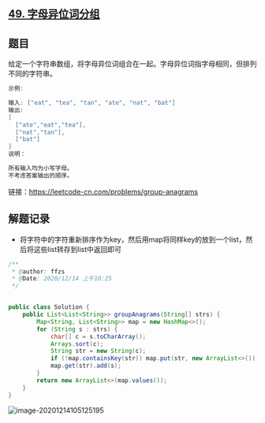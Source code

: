 ## [49. 字母异位词分组](https://leetcode-cn.com/problems/group-anagrams/)

## 题目

给定一个字符串数组，将字母异位词组合在一起。字母异位词指字母相同，但排列不同的字符串。

```java
示例:

输入: ["eat", "tea", "tan", "ate", "nat", "bat"]
输出:
[
  ["ate","eat","tea"],
  ["nat","tan"],
  ["bat"]
]
说明：

所有输入均为小写字母。
不考虑答案输出的顺序。
```


链接：https://leetcode-cn.com/problems/group-anagrams

## 解题记录

+ 将字符中的字符重新排序作为key，然后用map将同样key的放到一个list，然后将这些list转存到list中返回即可

```java
/**
 * @author: ffzs
 * @Date: 2020/12/14 上午10:25
 */


public class Solution {
    public List<List<String>> groupAnagrams(String[] strs) {
        Map<String, List<String>> map = new HashMap<>();
        for (String s : strs) {
            char[] c = s.toCharArray();
            Arrays.sort(c);
            String str = new String(c);
            if (!map.containsKey(str)) map.put(str, new ArrayList<>());
            map.get(str).add(s);
        }
        return new ArrayList<>(map.values());
    }
}
```

![image-20201214105125195](https://gitee.com/ffzs/picture_go/raw/master/img/image-20201214105125195.png)